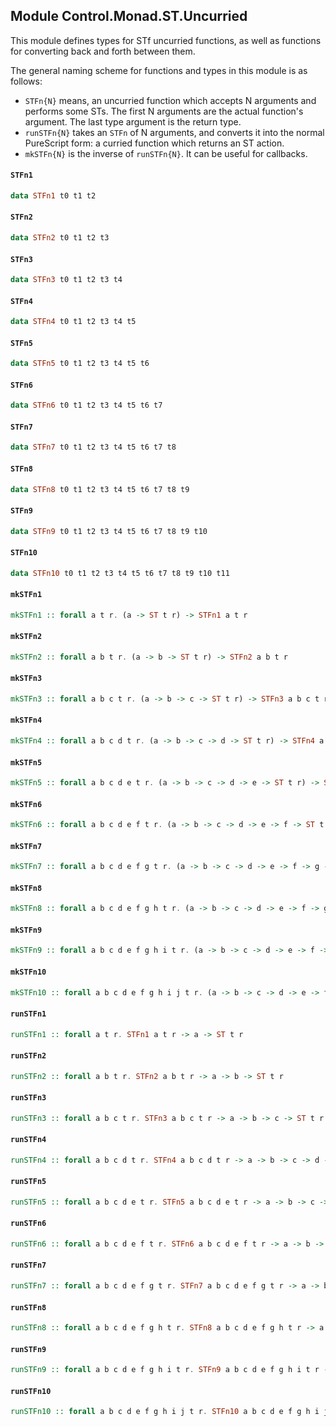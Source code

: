 ## Module Control.Monad.ST.Uncurried

This module defines types for STf uncurried functions, as well as
functions for converting back and forth between them.

The general naming scheme for functions and types in this module is as
follows:

* `STFn{N}` means, an uncurried function which accepts N arguments and
  performs some STs. The first N arguments are the actual function's
  argument. The last type argument is the return type.
* `runSTFn{N}` takes an `STFn` of N arguments, and converts it into
  the normal PureScript form: a curried function which returns an ST
  action.
* `mkSTFn{N}` is the inverse of `runSTFn{N}`. It can be useful for
  callbacks.


#### `STFn1`

``` purescript
data STFn1 t0 t1 t2
```

#### `STFn2`

``` purescript
data STFn2 t0 t1 t2 t3
```

#### `STFn3`

``` purescript
data STFn3 t0 t1 t2 t3 t4
```

#### `STFn4`

``` purescript
data STFn4 t0 t1 t2 t3 t4 t5
```

#### `STFn5`

``` purescript
data STFn5 t0 t1 t2 t3 t4 t5 t6
```

#### `STFn6`

``` purescript
data STFn6 t0 t1 t2 t3 t4 t5 t6 t7
```

#### `STFn7`

``` purescript
data STFn7 t0 t1 t2 t3 t4 t5 t6 t7 t8
```

#### `STFn8`

``` purescript
data STFn8 t0 t1 t2 t3 t4 t5 t6 t7 t8 t9
```

#### `STFn9`

``` purescript
data STFn9 t0 t1 t2 t3 t4 t5 t6 t7 t8 t9 t10
```

#### `STFn10`

``` purescript
data STFn10 t0 t1 t2 t3 t4 t5 t6 t7 t8 t9 t10 t11
```

#### `mkSTFn1`

``` purescript
mkSTFn1 :: forall a t r. (a -> ST t r) -> STFn1 a t r
```

#### `mkSTFn2`

``` purescript
mkSTFn2 :: forall a b t r. (a -> b -> ST t r) -> STFn2 a b t r
```

#### `mkSTFn3`

``` purescript
mkSTFn3 :: forall a b c t r. (a -> b -> c -> ST t r) -> STFn3 a b c t r
```

#### `mkSTFn4`

``` purescript
mkSTFn4 :: forall a b c d t r. (a -> b -> c -> d -> ST t r) -> STFn4 a b c d t r
```

#### `mkSTFn5`

``` purescript
mkSTFn5 :: forall a b c d e t r. (a -> b -> c -> d -> e -> ST t r) -> STFn5 a b c d e t r
```

#### `mkSTFn6`

``` purescript
mkSTFn6 :: forall a b c d e f t r. (a -> b -> c -> d -> e -> f -> ST t r) -> STFn6 a b c d e f t r
```

#### `mkSTFn7`

``` purescript
mkSTFn7 :: forall a b c d e f g t r. (a -> b -> c -> d -> e -> f -> g -> ST t r) -> STFn7 a b c d e f g t r
```

#### `mkSTFn8`

``` purescript
mkSTFn8 :: forall a b c d e f g h t r. (a -> b -> c -> d -> e -> f -> g -> h -> ST t r) -> STFn8 a b c d e f g h t r
```

#### `mkSTFn9`

``` purescript
mkSTFn9 :: forall a b c d e f g h i t r. (a -> b -> c -> d -> e -> f -> g -> h -> i -> ST t r) -> STFn9 a b c d e f g h i t r
```

#### `mkSTFn10`

``` purescript
mkSTFn10 :: forall a b c d e f g h i j t r. (a -> b -> c -> d -> e -> f -> g -> h -> i -> j -> ST t r) -> STFn10 a b c d e f g h i j t r
```

#### `runSTFn1`

``` purescript
runSTFn1 :: forall a t r. STFn1 a t r -> a -> ST t r
```

#### `runSTFn2`

``` purescript
runSTFn2 :: forall a b t r. STFn2 a b t r -> a -> b -> ST t r
```

#### `runSTFn3`

``` purescript
runSTFn3 :: forall a b c t r. STFn3 a b c t r -> a -> b -> c -> ST t r
```

#### `runSTFn4`

``` purescript
runSTFn4 :: forall a b c d t r. STFn4 a b c d t r -> a -> b -> c -> d -> ST t r
```

#### `runSTFn5`

``` purescript
runSTFn5 :: forall a b c d e t r. STFn5 a b c d e t r -> a -> b -> c -> d -> e -> ST t r
```

#### `runSTFn6`

``` purescript
runSTFn6 :: forall a b c d e f t r. STFn6 a b c d e f t r -> a -> b -> c -> d -> e -> f -> ST t r
```

#### `runSTFn7`

``` purescript
runSTFn7 :: forall a b c d e f g t r. STFn7 a b c d e f g t r -> a -> b -> c -> d -> e -> f -> g -> ST t r
```

#### `runSTFn8`

``` purescript
runSTFn8 :: forall a b c d e f g h t r. STFn8 a b c d e f g h t r -> a -> b -> c -> d -> e -> f -> g -> h -> ST t r
```

#### `runSTFn9`

``` purescript
runSTFn9 :: forall a b c d e f g h i t r. STFn9 a b c d e f g h i t r -> a -> b -> c -> d -> e -> f -> g -> h -> i -> ST t r
```

#### `runSTFn10`

``` purescript
runSTFn10 :: forall a b c d e f g h i j t r. STFn10 a b c d e f g h i j t r -> a -> b -> c -> d -> e -> f -> g -> h -> i -> j -> ST t r
```


